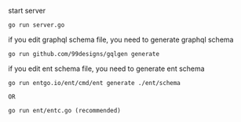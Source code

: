 start server

```
go run server.go
```

if you edit graphql schema file, you need to generate graphql schema

```
go run github.com/99designs/gqlgen generate
```

if you edit ent schema file, you need to generate ent schema

```
go run entgo.io/ent/cmd/ent generate ./ent/schema

OR

go run ent/entc.go (recommended)
```
